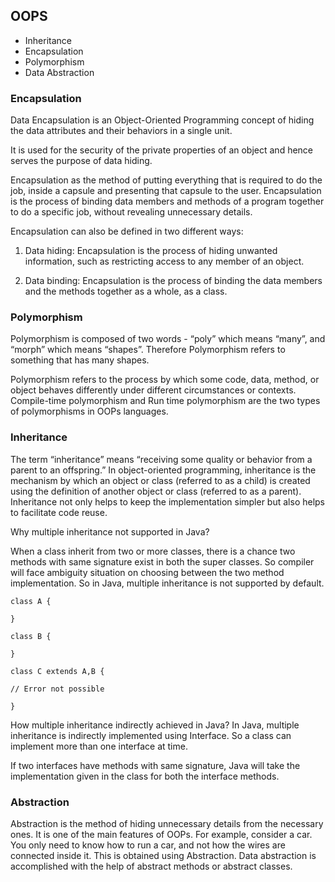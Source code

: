 ## OOPS
- Inheritance
- Encapsulation
- Polymorphism
- Data Abstraction

### Encapsulation
Data Encapsulation is an Object-Oriented Programming concept of hiding the data attributes and their behaviors in a single unit.

It is used for the security of the private properties of an object and hence serves the purpose of data hiding.

Encapsulation as the method of putting everything that is required to do the job, inside a capsule and presenting that capsule to the user. 
Encapsulation is the process of binding data members and methods of a program together to do a specific job, without revealing unnecessary details.

Encapsulation can also be defined in two different ways:

1) Data hiding: Encapsulation is the process of hiding unwanted information, such as restricting access to any member of an object.

2) Data binding: Encapsulation is the process of binding the data members and the methods together as a whole, as a class.

### Polymorphism
Polymorphism is composed of two words - “poly” which means “many”, and “morph” which means “shapes”. Therefore Polymorphism refers to something that has many shapes.

Polymorphism refers to the process by which some code, data, method, or object behaves differently under different circumstances or contexts. Compile-time polymorphism and Run time polymorphism are the two types of polymorphisms in OOPs languages. 

### Inheritance

The term “inheritance” means “receiving some quality or behavior from a parent to an offspring.” In object-oriented programming, inheritance is the mechanism by which an object or class (referred to as a child) is created using the definition of another object or class (referred to as a parent). Inheritance not only helps to keep the implementation simpler but also helps to facilitate code reuse.

Why multiple inheritance not supported in Java?

When a class inherit from two or more classes, there is a chance two methods with same signature exist in both the super classes. So compiler will face ambiguity situation on choosing between the two method implementation. So in Java, multiple inheritance is not supported by default.

    class A {
    
    }
    
    class B {
    
    }
    
    class C extends A,B {
    
    // Error not possible
    
    }

How multiple inheritance indirectly achieved in Java?
In Java, multiple inheritance is indirectly implemented using Interface. So a class can implement more than one interface at time.

If two interfaces have methods with same signature, Java will take the implementation given in the class for both the interface methods.

### Abstraction
Abstraction is the method of hiding unnecessary details from the necessary ones. It is one of the main features of OOPs. 
For example, consider a car. You only need to know how to run a car, and not how the wires are connected inside it. This is obtained using Abstraction.
Data abstraction is accomplished with the help of abstract methods or abstract classes.


